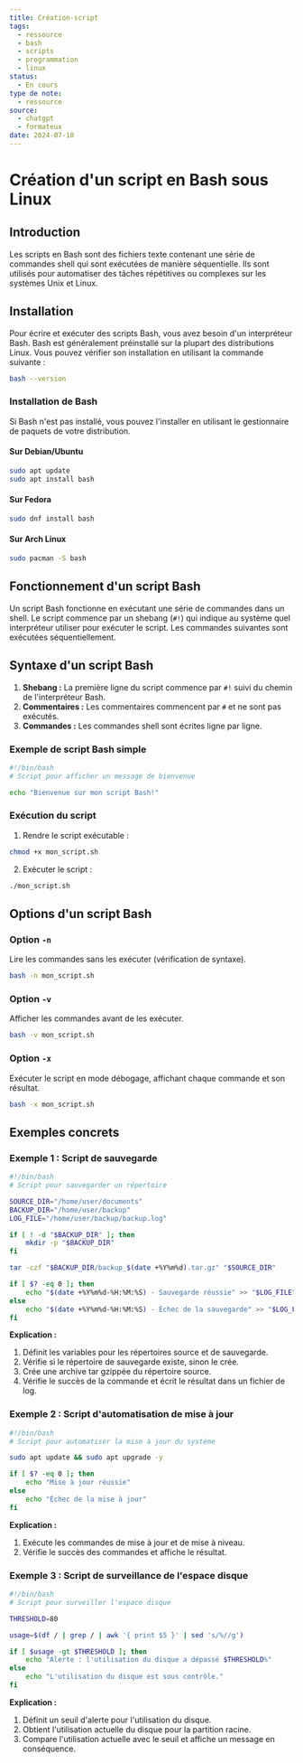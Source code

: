 ```yaml
---
title: Création-script
tags:
  - ressource
  - bash
  - scripts
  - programmation
  - linux
status:
  - En cours
type de note:
  - ressource
source:
  - chatgpt
  - formateux
date: 2024-07-10
---
```


# Création d'un script en Bash sous Linux

## Introduction

Les scripts en Bash sont des fichiers texte contenant une série de commandes shell qui sont exécutées de manière séquentielle. Ils sont utilisés pour automatiser des tâches répétitives ou complexes sur les systèmes Unix et Linux.

## Installation

Pour écrire et exécuter des scripts Bash, vous avez besoin d'un interpréteur Bash. Bash est généralement préinstallé sur la plupart des distributions Linux. Vous pouvez vérifier son installation en utilisant la commande suivante :

```bash
bash --version
```

### Installation de Bash

Si Bash n'est pas installé, vous pouvez l'installer en utilisant le gestionnaire de paquets de votre distribution.

#### Sur Debian/Ubuntu

```bash
sudo apt update
sudo apt install bash
```

#### Sur Fedora

```bash
sudo dnf install bash
```

#### Sur Arch Linux

```bash
sudo pacman -S bash
```

## Fonctionnement d'un script Bash

Un script Bash fonctionne en exécutant une série de commandes dans un shell. Le script commence par un shebang (`#!`) qui indique au système quel interpréteur utiliser pour exécuter le script. Les commandes suivantes sont exécutées séquentiellement.

## Syntaxe d'un script Bash

1. **Shebang :** La première ligne du script commence par `#!` suivi du chemin de l'interpréteur Bash.
2. **Commentaires :** Les commentaires commencent par `#` et ne sont pas exécutés.
3. **Commandes :** Les commandes shell sont écrites ligne par ligne.

### Exemple de script Bash simple

```bash
#!/bin/bash
# Script pour afficher un message de bienvenue

echo "Bienvenue sur mon script Bash!"
```

### Exécution du script

1. Rendre le script exécutable :

```bash
chmod +x mon_script.sh
```

2. Exécuter le script :

```bash
./mon_script.sh
```

## Options d'un script Bash

### Option `-n`

Lire les commandes sans les exécuter (vérification de syntaxe).

```bash
bash -n mon_script.sh
```

### Option `-v`

Afficher les commandes avant de les exécuter.

```bash
bash -v mon_script.sh
```

### Option `-x`

Exécuter le script en mode débogage, affichant chaque commande et son résultat.

```bash
bash -x mon_script.sh
```

## Exemples concrets

### Exemple 1 : Script de sauvegarde

```bash
#!/bin/bash
# Script pour sauvegarder un répertoire

SOURCE_DIR="/home/user/documents"
BACKUP_DIR="/home/user/backup"
LOG_FILE="/home/user/backup/backup.log"

if [ ! -d "$BACKUP_DIR" ]; then
    mkdir -p "$BACKUP_DIR"
fi

tar -czf "$BACKUP_DIR/backup_$(date +%Y%m%d).tar.gz" "$SOURCE_DIR"

if [ $? -eq 0 ]; then
    echo "$(date +%Y%m%d-%H:%M:%S) - Sauvegarde réussie" >> "$LOG_FILE"
else
    echo "$(date +%Y%m%d-%H:%M:%S) - Échec de la sauvegarde" >> "$LOG_FILE"
fi
```

**Explication :**

1. Définit les variables pour les répertoires source et de sauvegarde.
2. Vérifie si le répertoire de sauvegarde existe, sinon le crée.
3. Crée une archive tar gzippée du répertoire source.
4. Vérifie le succès de la commande et écrit le résultat dans un fichier de log.

### Exemple 2 : Script d'automatisation de mise à jour

```bash
#!/bin/bash
# Script pour automatiser la mise à jour du système

sudo apt update && sudo apt upgrade -y

if [ $? -eq 0 ]; then
    echo "Mise à jour réussie"
else
    echo "Échec de la mise à jour"
fi
```

**Explication :**

1. Exécute les commandes de mise à jour et de mise à niveau.
2. Vérifie le succès des commandes et affiche le résultat.

### Exemple 3 : Script de surveillance de l'espace disque

```bash
#!/bin/bash
# Script pour surveiller l'espace disque

THRESHOLD=80

usage=$(df / | grep / | awk '{ print $5 }' | sed 's/%//g')

if [ $usage -gt $THRESHOLD ]; then
    echo "Alerte : l'utilisation du disque a dépassé $THRESHOLD%"
else
    echo "L'utilisation du disque est sous contrôle."
fi
```

**Explication :**

1. Définit un seuil d'alerte pour l'utilisation du disque.
2. Obtient l'utilisation actuelle du disque pour la partition racine.
3. Compare l'utilisation actuelle avec le seuil et affiche un message en conséquence.
